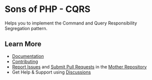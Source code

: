 Sons of PHP - CQRS
==================

Helps you to implement the Command and Query Responsibility Segregation pattern.

## Learn More

* [Documentation][docs]
* [Contributing][contributing]
* [Report Issues][issues] and [Submit Pull Requests][pull-requests] in the
  [Mother Repository][mother-repo]
* Get Help & Support using [Discussions][discussions]

[discussions]: https://github.com/orgs/SonsOfPHP/discussions
[mother-repo]: https://github.com/SonsOfPHP/sonsofphp
[contributing]: https://docs.sonsofphp.com/contributing/
[docs]: https://docs.sonsofphp.com/components/cqrs/
[issues]: https://github.com/SonsOfPHP/sonsofphp/issues?q=is%3Aopen+is%3Aissue+label%3ACQRS
[pull-requests]: https://github.com/SonsOfPHP/sonsofphp/pulls?q=is%3Aopen+is%3Apr+label%3ACQRS
